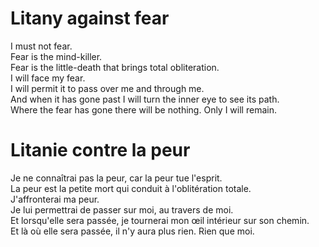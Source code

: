 Litany against fear
===================

I must not fear.  
Fear is the mind-killer.  
Fear is the little-death that brings total obliteration.  
I will face my fear.  
I will permit it to pass over me and through me.  
And when it has gone past I will turn the inner eye to see its path.  
Where the fear has gone there will be nothing. Only I will remain.

Litanie contre la peur
======================

Je ne connaîtrai pas la peur, car la peur tue l'esprit.  
La peur est la petite mort qui conduit à l'oblitération totale.  
J'affronterai ma peur.  
Je lui permettrai de passer sur moi, au travers de moi.  
Et lorsqu'elle sera passée, je tournerai mon œil intérieur sur son chemin.  
Et là où elle sera passée, il n'y aura plus rien. Rien que moi.


